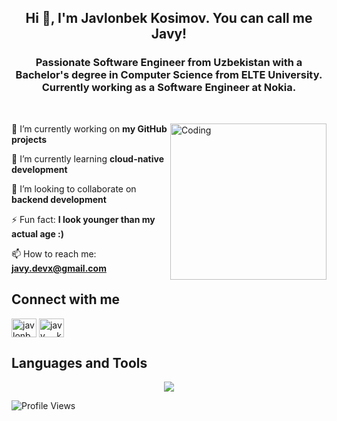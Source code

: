 <h2 align="center">Hi 👋, I'm Javlonbek Kosimov. You can call me Javy!</h2>
<h3 align="center">
Passionate Software Engineer from Uzbekistan with a Bachelor's degree in Computer Science from ELTE University. Currently working as a Software Engineer at Nokia.
</h3>

<div>&nbsp;</div>
<div>
  <img align="right" alt="Coding" width="250" src="https://media.giphy.com/media/qgQUggAC3Pfv687qPC/giphy.gif"> 

🔭 I’m currently working on **my GitHub projects**

🌱 I’m currently learning **cloud-native development**

👯 I’m looking to collaborate on **backend development**

⚡ Fun fact: **I look younger than my actual age :)**

📫 How to reach me: **javy.devx@gmail.com**

## Connect with me
<p align="left">
<a href="https://linkedin.com/in/javydev" target="blank"><img align="center" src="https://raw.githubusercontent.com/rahuldkjain/github-profile-readme-generator/master/src/images/icons/Social/linked-in-alt.svg" alt="javlonbek-kosimov" height="30" width="40" /></a>
<a href="https://instagram.com/javy_dev" target="blank"><img align="center" src="https://raw.githubusercontent.com/rahuldkjain/github-profile-readme-generator/master/src/images/icons/Social/instagram.svg" alt="javy___k" height="30" width="40" /></a>
</p>

## Languages and Tools
<p align="center">
  <a href="https://github.com/javydevx">
    <img src="https://skillicons.dev/icons?i=go,python,javascript,typescript,docker,kubernetes,redis,react,nextjs,nodejs,express,postgresql,mongodb,git,jenkins,linux,ubuntu,nginx" />
  </a>
</p>

![Profile Views](https://komarev.com/ghpvc/?username=javydevx&abbreviated=true)
